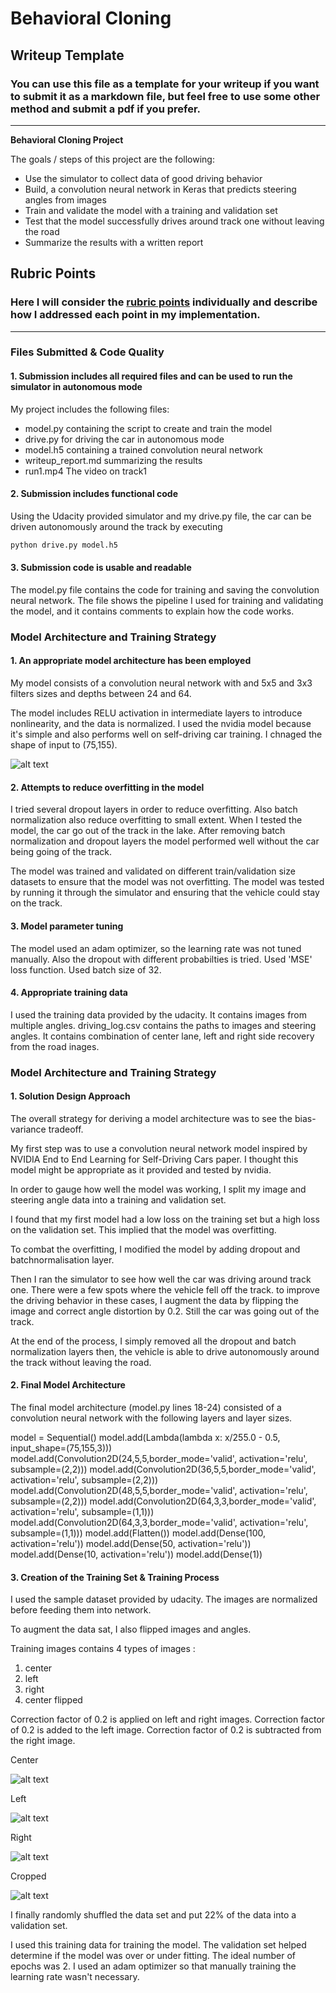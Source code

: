 # **Behavioral Cloning** 

## Writeup Template

### You can use this file as a template for your writeup if you want to submit it as a markdown file, but feel free to use some other method and submit a pdf if you prefer.

---

**Behavioral Cloning Project**

The goals / steps of this project are the following:
* Use the simulator to collect data of good driving behavior
* Build, a convolution neural network in Keras that predicts steering angles from images
* Train and validate the model with a training and validation set
* Test that the model successfully drives around track one without leaving the road
* Summarize the results with a written report


[//]: # (Image References)

[image1]: ./examples/model_architecture.png "Model Visualization"
[image2]: ./examples/center.png "center"
[image3]: ./examples/left.png "left"
[image4]: ./examples/right.png "right"
[image5]: ./examples/cropped.png "cropped"
[image6]: ./examples/placeholder_small.png "Normal Image"
[image7]: ./examples/placeholder_small.png "Flipped Image"

## Rubric Points
### Here I will consider the [rubric points](https://review.udacity.com/#!/rubrics/432/view) individually and describe how I addressed each point in my implementation.  

---
### Files Submitted & Code Quality

#### 1. Submission includes all required files and can be used to run the simulator in autonomous mode

My project includes the following files:
* model.py containing the script to create and train the model
* drive.py for driving the car in autonomous mode
* model.h5 containing a trained convolution neural network 
* writeup_report.md summarizing the results
* run1.mp4 The video on track1

#### 2. Submission includes functional code
Using the Udacity provided simulator and my drive.py file, the car can be driven autonomously around the track by executing 
```sh
python drive.py model.h5
```

#### 3. Submission code is usable and readable

The model.py file contains the code for training and saving the convolution neural network. The file shows the pipeline I used for training and validating the model, and it contains comments to explain how the code works.

### Model Architecture and Training Strategy

#### 1. An appropriate model architecture has been employed

My model consists of a convolution neural network with and 5x5 and 3x3 filters sizes and depths between 24 and 64.

The model includes RELU activation in intermediate layers to introduce nonlinearity, and the data is normalized. I used the nvidia model because it's simple and also performs well on self-driving car training. I chnaged the shape of input to (75,155).

![alt text][image1]


#### 2. Attempts to reduce overfitting in the model

I tried several dropout layers in order to reduce overfitting. Also batch normalization also reduce overfitting to small extent. When I tested the model, the car go out of the 
track in the lake. After removing batch normalization and dropout layers the model performed well without the car being going of the track.

The model was trained and validated on different train/validation size datasets to ensure that the model was not overfitting. The model was tested by running it through the simulator and ensuring that the vehicle could stay on the track.

#### 3. Model parameter tuning

The model used an adam optimizer, so the learning rate was not tuned manually. Also the dropout with different probabilties is tried. Used 'MSE' loss function. Used batch size of 32.

#### 4. Appropriate training data

I used the training data provided by the udacity. It contains images from multiple angles. driving_log.csv contains the paths to images and steering angles.  It contains combination of center lane, left and right side recovery from the road inages. 

### Model Architecture and Training Strategy

#### 1. Solution Design Approach

The overall strategy for deriving a model architecture was to see the bias-variance tradeoff.

My first step was to use a convolution neural network model inspired by NVIDIA End to End Learning for Self-Driving Cars paper. I thought this model might be appropriate as it provided and tested by nvidia.

In order to gauge how well the model was working, I split my image and steering angle data into a training and validation set. 

I found that my first model had a low loss on the training set but a high loss on the validation set. This implied that the model was overfitting. 

To combat the overfitting, I modified the model by adding dropout and batchnormalisation layer.

Then I ran the simulator to see how well the car was driving around track one. There were a few spots where the vehicle fell off the track. to improve the driving behavior in these cases, I augment the data by flipping the image 
and correct angle distortion by 0.2. Still the car was going out of the track.

At the end of the process, I simply removed all the dropout and batch normalization layers then, the vehicle is able to drive autonomously around the track without leaving the road.

#### 2. Final Model Architecture

The final model architecture (model.py lines 18-24) consisted of a convolution neural network with the following layers and layer sizes.

model = Sequential()
model.add(Lambda(lambda x: x/255.0 - 0.5, input_shape=(75,155,3)))
model.add(Convolution2D(24,5,5,border_mode='valid', activation='relu', subsample=(2,2)))
model.add(Convolution2D(36,5,5,border_mode='valid', activation='relu', subsample=(2,2)))
model.add(Convolution2D(48,5,5,border_mode='valid', activation='relu', subsample=(2,2)))
model.add(Convolution2D(64,3,3,border_mode='valid', activation='relu', subsample=(1,1)))
model.add(Convolution2D(64,3,3,border_mode='valid', activation='relu', subsample=(1,1)))
model.add(Flatten())
model.add(Dense(100, activation='relu'))
model.add(Dense(50, activation='relu'))
model.add(Dense(10, activation='relu'))
model.add(Dense(1))


#### 3. Creation of the Training Set & Training Process

I used the sample dataset provided by udacity. The images are normalized before feeding them into network.

To augment the data sat, I also flipped images and angles.

Training images contains 4 types of images :
1. center
2. left
3. right
4. center flipped

Correction factor of 0.2 is applied on left and right images. Correction factor of 0.2 is added to the left image. Correction factor of 0.2 is subtracted from the right image.


Center

![alt text][image2]

Left

![alt text][image3]

Right

![alt text][image4]

Cropped

![alt text][image5]



I finally randomly shuffled the data set and put 22% of the data into a validation set. 

I used this training data for training the model. The validation set helped determine if the model was over or under fitting. The ideal number of epochs was 2. I used an adam optimizer so that manually training the learning rate wasn't necessary.
